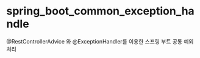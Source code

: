 # spring_boot_common_exception_handle
@RestControllerAdvice 와 @ExceptionHandler를 이용한 스프링 부트 공통 예외처리
